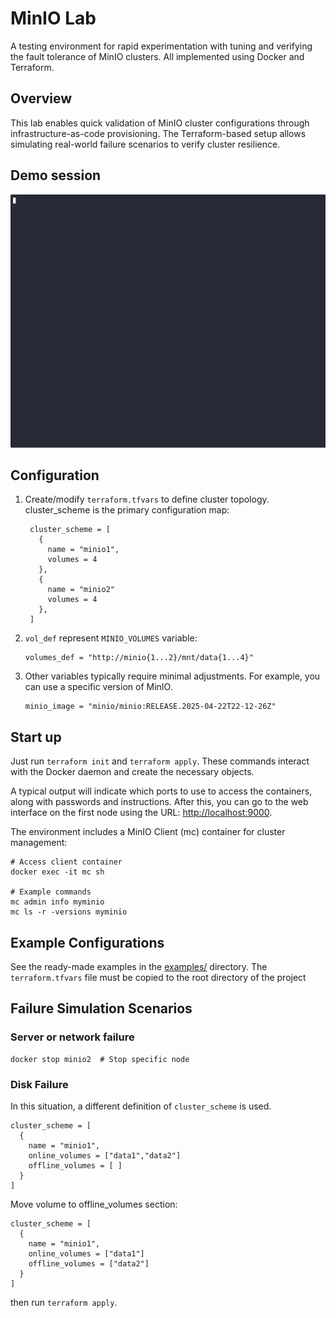 # MinIO Lab

A testing environment for rapid experimentation with tuning and verifying the fault tolerance of MinIO clusters.
All implemented using Docker and Terraform.

## Overview

This lab enables quick validation of MinIO cluster configurations through infrastructure-as-code provisioning. The Terraform-based setup allows simulating real-world failure scenarios to verify cluster resilience.

## Demo session

![Demo sessions](assets/screencast.gif)

## Configuration

1. Create/modify `terraform.tfvars` to define cluster topology.
   cluster_scheme is the primary configuration map:
   ```hcl
    cluster_scheme = [
      {
        name = "minio1",
        volumes = 4
      },
      {
        name = "minio2"
        volumes = 4
      },
    ]
   ```

1. `vol_def` represent `MINIO_VOLUMES` variable:
   ```hcl
   volumes_def = "http://minio{1...2}/mnt/data{1...4}"
   ```

1. Other variables typically require minimal adjustments. For example, you can use a specific version of MinIO.
   ```hcl
   minio_image = "minio/minio:RELEASE.2025-04-22T22-12-26Z"
   ````
## Start up

Just run `terraform init` and `terraform apply`. These commands interact with the Docker daemon and create the necessary objects.

A typical output will indicate which ports to use to access the containers, along with passwords and instructions.
After this, you can go to the web interface on the first node using the URL: [http://localhost:9000](http://localhost:9000).

The environment includes a MinIO Client (mc) container for cluster management:
```
# Access client container
docker exec -it mc sh

# Example commands
mc admin info myminio
mc ls -r -versions myminio
```


## Example Configurations

See the ready-made examples in the [examples/](examples/) directory. The `terraform.tfvars` file must be copied to the root directory of the project

## Failure Simulation Scenarios

### Server or network failure
```
docker stop minio2  # Stop specific node
```

### Disk Failure

In this situation, a different definition of `cluster_scheme` is used.

```hcl
cluster_scheme = [
  {
    name = "minio1",
    online_volumes = ["data1","data2"]
    offline_volumes = [ ]
  }
]
```

Move volume to offline_volumes section:

```hcl
cluster_scheme = [
  {
    name = "minio1",
    online_volumes = ["data1"]
    offline_volumes = ["data2"]
  }
]
```
then run `terraform apply`.
